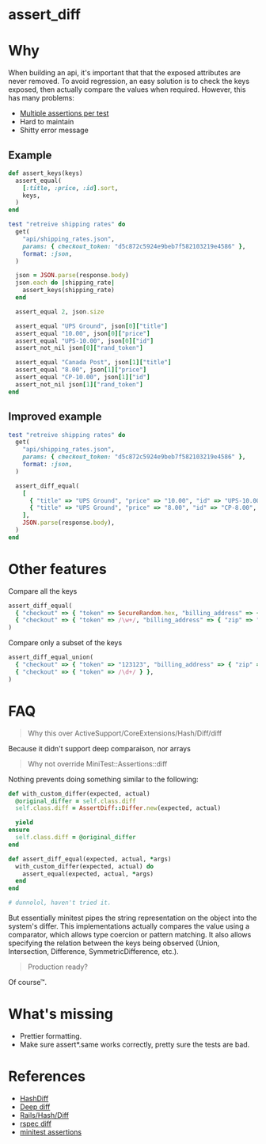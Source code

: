 # assert_diff

# Why

When building an api, it's important that that the exposed attributes are never removed. To avoid
regression, an easy solution is to check the keys exposed, then actually compare the values when required. However, this has many problems:
- [Multiple assertions per test](http://programmers.stackexchange.com/questions/7823/is-it-ok-to-have-multiple-asserts-in-a-single-unit-test)
- Hard to maintain
- Shitty error message

## Example

```rb
def assert_keys(keys)
  assert_equal(
    [:title, :price, :id].sort,
    keys,
  )
end

test "retreive shipping rates" do
  get(
    "api/shipping_rates.json",
    params: { checkout_token: "d5c872c5924e9beb7f582103219e4586" },
    format: :json,
  )

  json = JSON.parse(response.body)
  json.each do |shipping_rate|
    assert_keys(shipping_rate)
  end

  assert_equal 2, json.size

  assert_equal "UPS Ground", json[0]["title"]
  assert_equal "10.00", json[0]["price"]
  assert_equal "UPS-10.00", json[0]["id"]
  assert_not_nil json[0]["rand_token"]

  assert_equal "Canada Post", json[1]["title"]
  assert_equal "8.00", json[1]["price"]
  assert_equal "CP-10.00", json[1]["id"]
  assert_not_nil json[1]["rand_token"]
end
```

## Improved example

```rb
test "retreive shipping rates" do
  get(
    "api/shipping_rates.json",
    params: { checkout_token: "d5c872c5924e9beb7f582103219e4586" },
    format: :json,
  )

  assert_diff_equal(
    [
      { "title" => "UPS Ground", "price" => "10.00", "id" => "UPS-10.00", "rand_token" => /\w+/ },
      { "title" => "UPS Ground", "price" => "8.00", "id" => "CP-8.00", "rand_token" => /\w+/ },
    ],
    JSON.parse(response.body),
  )
end
```

# Other features

Compare all the keys

```rb
assert_diff_equal(
  { "checkout" => { "token" => SecureRandom.hex, "billing_address" => { "zip" => "90210" } } },
  { "checkout" => { "token" => /\w+/, "billing_address" => { "zip" => "90210" } } },
)
```

Compare only a subset of the keys

```rb
assert_diff_equal_union(
  { "checkout" => { "token" => "123123", "billing_address" => { "zip" => "90210" } } },
  { "checkout" => { "token" => /\d+/ } },
)
```

# FAQ

> Why this over ActiveSupport/CoreExtensions/Hash/Diff/diff

Because it didn't support deep comparaison, nor arrays

> Why not override MiniTest::Assertions::diff

Nothing prevents doing something similar to the following:

```rb
def with_custom_differ(expected, actual)
  @original_differ = self.class.diff
  self.class.diff = AssertDiff::Differ.new(expected, actual)

  yield
ensure
  self.class.diff = @original_differ
end

def assert_diff_equal(expected, actual, *args)
  with_custom_differ(expected, actual) do
    assert_equal(expected, actual, *args)
  end
end

# dunnolol, haven't tried it.
```

But essentially minitest pipes the string representation on the object into the
system's differ. This implementations actually compares the value using a comparator,
which allows type coercion or pattern matching. It also allows specifying the relation between
the keys being observed (Union, Intersection, Difference, SymmetricDifference, etc.).

> Production ready?

Of course™.

# What's missing

- Prettier formatting.
- Make sure assert*.same works correctly, pretty sure the tests are bad.

# References

- [HashDiff](https://github.com/liufengyun/hashdiff)
- [Deep diff](https://gist.github.com/henrik/146844)
- [Rails/Hash/Diff](http://apidock.com/rails/Hash/diff)
- [rspec diff](https://relishapp.com/rspec/rspec-expectations/docs/diffing)
- [minitest assertions](http://ruby-doc.org/stdlib-2.0.0/libdoc/minitest/rdoc/MiniTest/Assertions.html#method-i-diff)
